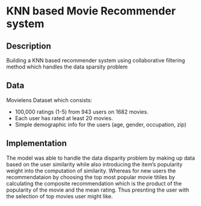 # KNN based Movie Recommender system
## Description
Building a KNN based recommender system using collaborative filtering method which handles the data sparsity problem

## Data 
Movielens Dataset which consists:
-  100,000 ratings (1-5) from 943 users on 1682 movies.
-  Each user has rated at least 20 movies.
-  Simple demographic info for the users (age, gender, occupation, zip)

## Implementation
The model was able to handle the data disparity problem by making up data based on the user similarity while also introducing the item’s popularity weight into the computation of similarity. 
Whereas for new users the recommendataion by choosing the top most popular movie titiles by calculating the composite recommendation which is the product of the popularity of the movie and the mean rating. Thus presnting the user with the selection of top movies user might like. 
